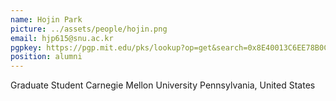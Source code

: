 ```yaml
---
name: Hojin Park
picture: ../assets/people/hojin.png
email: hjp615@snu.ac.kr
pgpkey: https://pgp.mit.edu/pks/lookup?op=get&search=0x8E40013C6EE78B0C
position: alumni
---
```

Graduate Student
Carnegie Mellon University
Pennsylvania, United States

